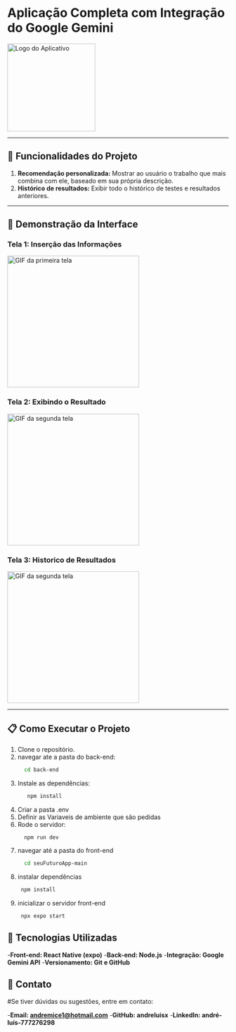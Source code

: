 # Aplicação Completa com Integração do Google Gemini

<img src="https://github.com/user-attachments/assets/db85a838-0f06-41a7-9ff9-0fc778f66fd7" alt="Logo do Aplicativo" width="200" />

---

## :hammer: Funcionalidades do Projeto

1. **Recomendação personalizada:** Mostrar ao usuário o trabalho que mais combina com ele, baseado em sua própria descrição.
2. **Histórico de resultados:** Exibir todo o histórico de testes e resultados anteriores.

---

## :iphone: Demonstração da Interface

### Tela 1: Inserção das Informações
<img src="https://github.com/user-attachments/assets/5521a707-3a95-442d-9fe9-8e90bf6eec29" alt="GIF da primeira tela" width="300" />

### Tela 2: Exibindo o Resultado
<img src="https://github.com/user-attachments/assets/04c11cc8-807f-4298-9f3b-f2664a873d9c" alt="GIF da segunda tela" width="300" />

### Tela 3: Historico de Resultados
<img src="https://github.com/user-attachments/assets/8c146a3d-ba99-4845-a4f2-07f60d496c9b" alt="GIF da segunda tela" width="300" />

---

## :clipboard: Como Executar o Projeto

1. Clone o repositório.
2. navegar ate a pasta do back-end:
    ```bash
      cd back-end
    
4. Instale as dependências:
   ```bash
      npm install
5. Criar a pasta .env
7. Definir as Variaveis de ambiente que são pedidas
9. Rode o servidor:
   ```bash
     npm run dev

10. navegar até a pasta do front-end
    ```bash
      cd seuFuturoApp-main
    
11. instalar dependências
     ```bash
      npm install
13. inicializar o servidor front-end
     ```bash
      npx expo start
    
## :rocket: Tecnologias Utilizadas

-**Front-end: React Native (expo)**
-**Back-end: Node.js**
-**Integração: Google Gemini API**
-**Versionamento: Git e GitHub**

## :speech_balloon: Contato
#Se tiver dúvidas ou sugestões, entre em contato:

-**Email: andremice1@hotmail.com**
-**GitHub: andreluisx**
-**LinkedIn: andré-luís-777276298**
